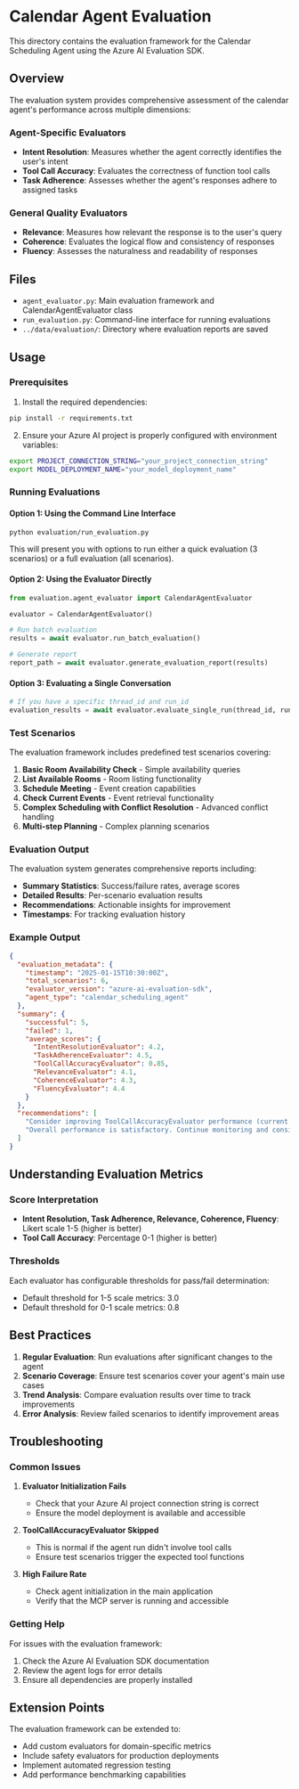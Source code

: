 # Calendar Agent Evaluation

This directory contains the evaluation framework for the Calendar Scheduling Agent using the Azure AI Evaluation SDK.

## Overview

The evaluation system provides comprehensive assessment of the calendar agent's performance across multiple dimensions:

### Agent-Specific Evaluators
- **Intent Resolution**: Measures whether the agent correctly identifies the user's intent
- **Tool Call Accuracy**: Evaluates the correctness of function tool calls
- **Task Adherence**: Assesses whether the agent's responses adhere to assigned tasks

### General Quality Evaluators
- **Relevance**: Measures how relevant the response is to the user's query
- **Coherence**: Evaluates the logical flow and consistency of responses
- **Fluency**: Assesses the naturalness and readability of responses

## Files

- `agent_evaluator.py`: Main evaluation framework and CalendarAgentEvaluator class
- `run_evaluation.py`: Command-line interface for running evaluations
- `../data/evaluation/`: Directory where evaluation reports are saved

## Usage

### Prerequisites

1. Install the required dependencies:
```bash
pip install -r requirements.txt
```

2. Ensure your Azure AI project is properly configured with environment variables:
```bash
export PROJECT_CONNECTION_STRING="your_project_connection_string"
export MODEL_DEPLOYMENT_NAME="your_model_deployment_name"
```

### Running Evaluations

#### Option 1: Using the Command Line Interface
```bash
python evaluation/run_evaluation.py
```

This will present you with options to run either a quick evaluation (3 scenarios) or a full evaluation (all scenarios).

#### Option 2: Using the Evaluator Directly
```python
from evaluation.agent_evaluator import CalendarAgentEvaluator

evaluator = CalendarAgentEvaluator()

# Run batch evaluation
results = await evaluator.run_batch_evaluation()

# Generate report
report_path = await evaluator.generate_evaluation_report(results)
```

#### Option 3: Evaluating a Single Conversation
```python
# If you have a specific thread_id and run_id
evaluation_results = await evaluator.evaluate_single_run(thread_id, run_id)
```

### Test Scenarios

The evaluation framework includes predefined test scenarios covering:

1. **Basic Room Availability Check** - Simple availability queries
2. **List Available Rooms** - Room listing functionality
3. **Schedule Meeting** - Event creation capabilities
4. **Check Current Events** - Event retrieval functionality
5. **Complex Scheduling with Conflict Resolution** - Advanced conflict handling
6. **Multi-step Planning** - Complex planning scenarios

### Evaluation Output

The evaluation system generates comprehensive reports including:

- **Summary Statistics**: Success/failure rates, average scores
- **Detailed Results**: Per-scenario evaluation results
- **Recommendations**: Actionable insights for improvement
- **Timestamps**: For tracking evaluation history

### Example Output

```json
{
  "evaluation_metadata": {
    "timestamp": "2025-01-15T10:30:00Z",
    "total_scenarios": 6,
    "evaluator_version": "azure-ai-evaluation-sdk",
    "agent_type": "calendar_scheduling_agent"
  },
  "summary": {
    "successful": 5,
    "failed": 1,
    "average_scores": {
      "IntentResolutionEvaluator": 4.2,
      "TaskAdherenceEvaluator": 4.5,
      "ToolCallAccuracyEvaluator": 0.85,
      "RelevanceEvaluator": 4.1,
      "CoherenceEvaluator": 4.3,
      "FluencyEvaluator": 4.4
    }
  },
  "recommendations": [
    "Consider improving ToolCallAccuracyEvaluator performance (current score: 0.85)",
    "Overall performance is satisfactory. Continue monitoring and consider expanding test scenarios."
  ]
}
```

## Understanding Evaluation Metrics

### Score Interpretation

- **Intent Resolution, Task Adherence, Relevance, Coherence, Fluency**: Likert scale 1-5 (higher is better)
- **Tool Call Accuracy**: Percentage 0-1 (higher is better)

### Thresholds

Each evaluator has configurable thresholds for pass/fail determination:
- Default threshold for 1-5 scale metrics: 3.0
- Default threshold for 0-1 scale metrics: 0.8

## Best Practices

1. **Regular Evaluation**: Run evaluations after significant changes to the agent
2. **Scenario Coverage**: Ensure test scenarios cover your agent's main use cases
3. **Trend Analysis**: Compare evaluation results over time to track improvements
4. **Error Analysis**: Review failed scenarios to identify improvement areas

## Troubleshooting

### Common Issues

1. **Evaluator Initialization Fails**
   - Check that your Azure AI project connection string is correct
   - Ensure the model deployment is available and accessible

2. **ToolCallAccuracyEvaluator Skipped**
   - This is normal if the agent run didn't involve tool calls
   - Ensure test scenarios trigger the expected tool functions

3. **High Failure Rate**
   - Check agent initialization in the main application
   - Verify that the MCP server is running and accessible

### Getting Help

For issues with the evaluation framework:
1. Check the Azure AI Evaluation SDK documentation
2. Review the agent logs for error details
3. Ensure all dependencies are properly installed

## Extension Points

The evaluation framework can be extended to:
- Add custom evaluators for domain-specific metrics
- Include safety evaluators for production deployments
- Implement automated regression testing
- Add performance benchmarking capabilities
